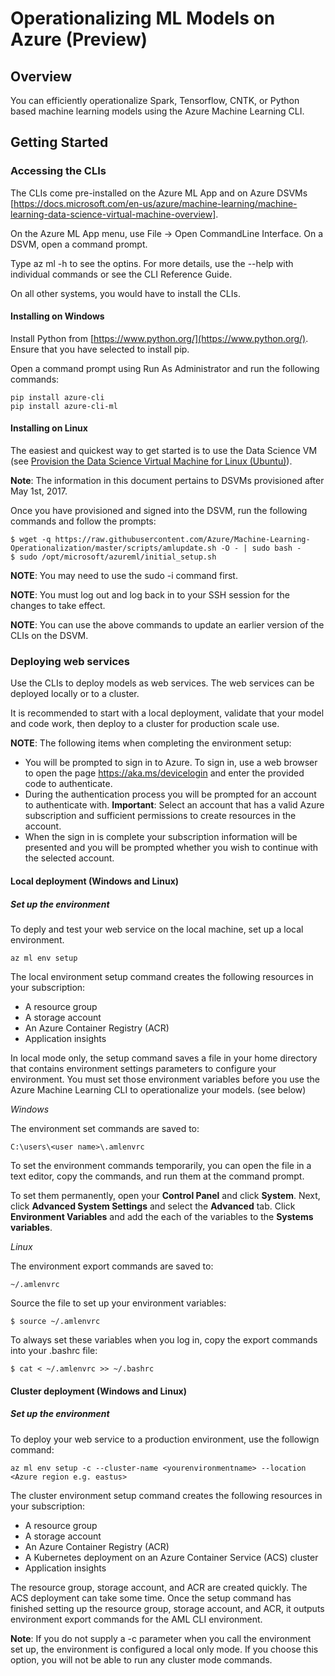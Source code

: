 # Operationalizing ML Models on Azure (Preview)
## Overview

You can efficiently operationalize Spark, Tensorflow, CNTK, or Python based machine learning models using the Azure Machine Learning CLI.

## Getting Started
### Accessing the CLIs
The CLIs come pre-installed on the Azure ML App and on Azure DSVMs [https://docs.microsoft.com/en-us/azure/machine-learning/machine-learning-data-science-virtual-machine-overview]. 

On the Azure ML App menu, use File -> Open CommandLine Interface. On a DSVM, open a command prompt. 

Type az ml -h to see the optins. For more details, use the --help with individual commands or see the CLI Reference Guide.

On all other systems, you would have to install the CLIs. 

#### Installing on Windows

Install Python from [https://www.python.org/](https://www.python.org/). Ensure that you have selected to install pip.

Open a command prompt using Run As Administrator and run the following commands:

    pip install azure-cli
    pip install azure-cli-ml

#### Installing on Linux

The easiest and quickest way to get started is to use the Data Science VM (see [Provision the Data Science Virtual Machine for Linux (Ubuntu)](https://docs.microsoft.com/en-us/azure/machine-learning/machine-learning-data-science-dsvm-ubuntu-intro)).

**Note**: The information in this document pertains to DSVMs provisioned after May 1st, 2017.

Once you have provisioned and signed into the DSVM, run the following commands and follow the prompts:

    $ wget -q https://raw.githubusercontent.com/Azure/Machine-Learning-Operationalization/master/scripts/amlupdate.sh -O - | sudo bash -
    $ sudo /opt/microsoft/azureml/initial_setup.sh
    
**NOTE**: You may need to use the sudo -i command first.

**NOTE**: You must log out and log back in to your SSH session for the changes to take effect.

**NOTE**: You can use the above commands to update an earlier version of the CLIs on the DSVM.

### Deploying web services
Use the CLIs to deploy models as web services. The web services can be deployed locally or to a cluster.

It is recommended to start with a local deployment, validate that your model and code work, then deploy to a cluster for production scale use.

**NOTE**: The following items when completing the environment setup:

* You will be prompted to sign in to Azure. To sign in, use a web browser to open the page https://aka.ms/devicelogin and enter the provided code to authenticate.
* During the authentication process you will be prompted for an account to authenticate with. **Important**: Select an account that has a valid Azure subscription and sufficient permissions to create resources in the account.
* When the sign in is complete your subscription information will be presented and you will be prompted whether you wish to continue with the selected account.

#### Local deployment (Windows and Linux)
##### Set up the environment
To deply and test your web service on the local machine, set up a local environment.

    az ml env setup

The local environment setup command creates the following resources in your subscription:

* A resource group
* A storage account
* An Azure Container Registry (ACR)
* Application insights

In local mode only, the setup command saves a file in your home directory that contains environment settings parameters to configure your environment. You must set those environment variables before you use the Azure Machine Learning CLI to operationalize your models. (see below)

*Windows*

The environment set commands are saved to:

    C:\users\<user name>\.amlenvrc
    
To set the environment commands temporarily, you can open the file in a text editor, copy the commands, and run them at the command prompt.

To set them permanently, open your **Control Panel** and click **System**. Next, click **Advanced System Settings** and select the **Advanced** tab. Click **Environment Variables** and add the each of the variables to the **Systems variables**.

*Linux*

The environment export commands are saved to:

    ~/.amlenvrc

Source the file to set up your environment variables: 

    $ source ~/.amlenvrc
    
To always set these variables when you log in, copy the export commands into your .bashrc file:

    $ cat < ~/.amlenvrc >> ~/.bashrc

#### Cluster deployment (Windows and Linux)
##### Set up the environment
To deploy your web service to a production environment, use the followign command:

    az ml env setup -c --cluster-name <yourenvironmentname> --location <Azure region e.g. eastus>

The cluster environment setup command creates the following resources in your subscription:

* A resource group
* A storage account
* An Azure Container Registry (ACR)
* A Kubernetes deployment on an Azure Container Service (ACS) cluster
* Application insights
   
The resource group, storage account, and ACR are created quickly. The ACS deployment can take some time. Once the setup command has finished setting up the resource group, storage account, and ACR, it outputs environment export commands for the AML CLI environment. 

**Note**: If you do not supply a -c parameter when you call the environment set up, the environment is configured a local only mode. If you choose this option, you will not be able to run any cluster mode commands.


    

